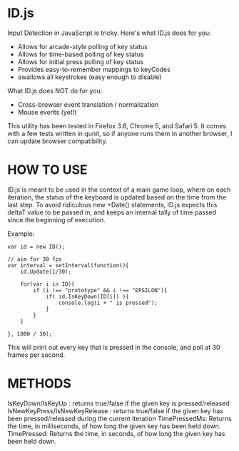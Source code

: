 ID.js
=====

Input Detection in JavaScript is tricky. Here's what ID.js does for you:

* Allows for arcade-style polling of key status
* Allows for time-based polling of key status
* Allows for initial press polling of key status
* Provides easy-to-remember mappings to keyCodes
* swallows all keystrokes (easy enough to disable)

What ID.js does NOT do for you:

* Cross-browser event translation / normalization
* Mouse events (yet!)

This utility has been tested in Firefox 3.6, Chrome 5, and Safari 5. It comes with a few tests written in qunit, so if anyone runs them in another browser, I can update browser compatibility.

HOW TO USE
==========

ID.js is meant to be used in the context of a main game loop, where on each iteration, the status of the keyboard is updated based on the time from the last step. To avoid ridiculous new +Date() statements, ID.js expects this deltaT value to be passed in, and keeps an internal tally of time passed since the beginning of execution.

Example:

    var id = new ID();

	// aim for 30 fps
	var interval = setInterval(function(){
		id.Update(1/30);
	
		for(var i in ID){
			if (i !== "prototype" && i !== "EPSILON"){
				if( id.IsKeyDown(ID[i]) ){
					console.log(i + " is pressed");
				}		
			}
		}
	
	}, 1000 / 30);
	
This will print out every key that is pressed in the console, and poll at 30 frames per second.

METHODS
=======

IsKeyDown/IsKeyUp : returns true/false if the given key is pressed/released
IsNewKeyPress/IsNewKeyRelease : returns true/false if the given key has been pressed/released during the current iteration
TimePressedMs: Returns the time, in milliseconds, of how long the given key has been held down.
TimePressed: Returns the time, in seconds, of how long the given key has been held down.